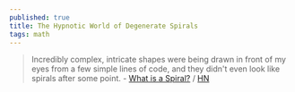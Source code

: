 ```yaml
---
published: true
title: The Hypnotic World of Degenerate Spirals
tags: math
---
```

>  Incredibly complex, intricate shapes were being drawn in front of my eyes from a few simple lines of code, and they didn't even look like spirals after some point. - [What is a Spiral?](https://www.dogatekin.com/blog/hypnotic-degenerate-spirals/) / [HN](https://news.ycombinator.com/item?id=27097719)


